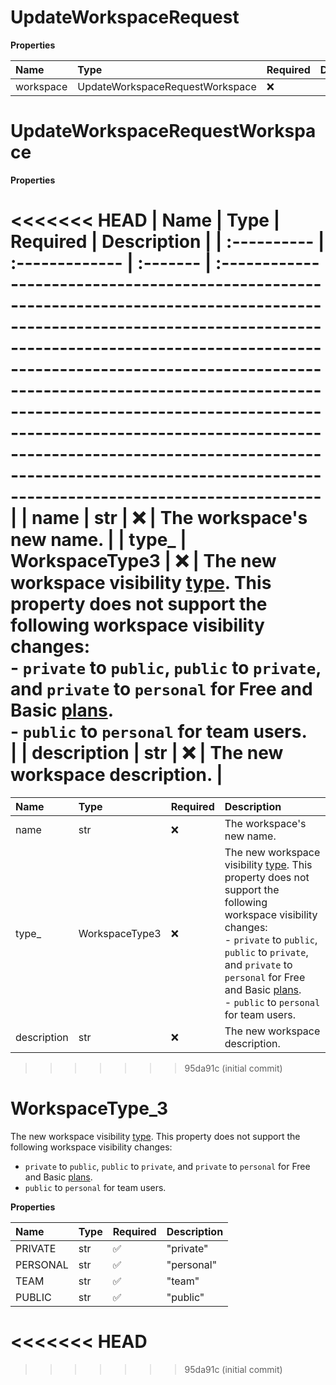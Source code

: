 # UpdateWorkspaceRequest

**Properties**

| Name      | Type                            | Required | Description |
| :-------- | :------------------------------ | :------- | :---------- |
| workspace | UpdateWorkspaceRequestWorkspace | ❌       |             |

# UpdateWorkspaceRequestWorkspace

**Properties**

<<<<<<< HEAD
| Name        | Type           | Required | Description                                                                                                                                                                                                                                                                                                                                                                                                                                     |
| :---------- | :------------- | :------- | :---------------------------------------------------------------------------------------------------------------------------------------------------------------------------------------------------------------------------------------------------------------------------------------------------------------------------------------------------------------------------------------------------------------------------------------------- |
| name        | str            | ❌       | The workspace's new name.                                                                                                                                                                                                                                                                                                                                                                                                                       |
| type\_      | WorkspaceType3 | ❌       | The new workspace visibility [type](https://learning.postman.com/docs/collaborating-in-postman/using-workspaces/managing-workspaces/#changing-workspace-visibility). This property does not support the following workspace visibility changes:<br/>- `private` to `public`, `public` to `private`, and `private` to `personal` for Free and Basic [plans](https://www.postman.com/pricing/).<br/>- `public` to `personal` for team users.<br/> |
| description | str            | ❌       | The new workspace description.                                                                                                                                                                                                                                                                                                                                                                                                                  |
=======
| Name        | Type           | Required | Description                                                                                                                                                                                                                                                                                                                                                                                                                                  |
| :---------- | :------------- | :------- | :------------------------------------------------------------------------------------------------------------------------------------------------------------------------------------------------------------------------------------------------------------------------------------------------------------------------------------------------------------------------------------------------------------------------------------------- |
| name        | str            | ❌       | The workspace's new name.                                                                                                                                                                                                                                                                                                                                                                                                                    |
| type\_      | WorkspaceType3 | ❌       | The new workspace visibility [type](https://learning.postman.com/docs/collaborating-in-postman/using-workspaces/managing-workspaces/#changing-workspace-visibility). This property does not support the following workspace visibility changes:<br>- `private` to `public`, `public` to `private`, and `private` to `personal` for Free and Basic [plans](https://www.postman.com/pricing/).<br>- `public` to `personal` for team users.<br> |
| description | str            | ❌       | The new workspace description.                                                                                                                                                                                                                                                                                                                                                                                                               |
>>>>>>> 95da91c (initial commit)

# WorkspaceType_3

The new workspace visibility [type](https://learning.postman.com/docs/collaborating-in-postman/using-workspaces/managing-workspaces/#changing-workspace-visibility). This property does not support the following workspace visibility changes:

- `private` to `public`, `public` to `private`, and `private` to `personal` for Free and Basic [plans](https://www.postman.com/pricing/).
- `public` to `personal` for team users.

**Properties**

| Name     | Type | Required | Description |
| :------- | :--- | :------- | :---------- |
| PRIVATE  | str  | ✅       | "private"   |
| PERSONAL | str  | ✅       | "personal"  |
| TEAM     | str  | ✅       | "team"      |
| PUBLIC   | str  | ✅       | "public"    |
<<<<<<< HEAD
=======

<!-- This file was generated by liblab | https://liblab.com/ -->
>>>>>>> 95da91c (initial commit)
